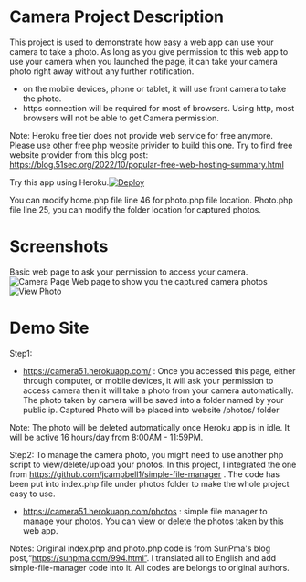 # Camera Project Description
This project is used to demonstrate how easy a web app can use your camera to take a photo. As long as you give permission to this web app to use your camera when you launched the page, it can take your camera photo right away without any further notification. 
- on the mobile devices, phone or tablet, it will use front camera to take the photo.
- https connection will be required for most of browsers. Using http, most browsers will not be able to get Camera permission.


Note: Heroku free tier does not provide web service for free anymore. Please use other free php website privider to build this one.
Try to find free website provider from this blog post: https://blog.51sec.org/2022/10/popular-free-web-hosting-summary.html


Try this app using Heroku.[![Deploy](https://www.herokucdn.com/deploy/button.svg)](https://dashboard.heroku.com/new?template=https://github.com/51sec/camera/master)

You can modify home.php file line 46 for photo.php file location.
Photo.php file line 25, you can modify the folder location for captured photos.


# Screenshots
Basic web page to ask your permission to access your camera.
![Camera Page](https://photos.51sec.org/file/test1-51sec/2021/06/msedge_tCD3zF5PIW.png)
Web page to show you the captured camera photos
![View Photo](https://photos.51sec.org/file/test1-51sec/2021/06/chrome_jLTxG7B57W.png)

# Demo Site

Step1:

- https://camera51.herokuapp.com/ : Once you accessed this page, either through computer, or mobile devices, it will ask your permission to access camera then it will take a photo from your camera automatically. 
The photo taken by camera will be saved into a folder named by your public ip. 
Captured Photo will be placed into website /photos/ folder

Note: The photo will be deleted automatically once Heroku app is in idle. It will be active 16 hours/day from 8:00AM - 11:59PM. 

Step2:
To manage the camera photo, you might need to use another php script to view/delete/upload your photos. 
In this project, I integrated the one from https://github.com/jcampbell1/simple-file-manager .
The code has been put into index.php file under photos folder to make the whole project easy to use.

- https://camera51.herokuapp.com/photos : simple file manager to manage your photos. You can view or delete the photos taken by this web app. 


Notes:
Original index.php and photo.php code is from SunPma's blog post,“https://sunpma.com/994.html”. I translated all to English and add simple-file-manager code into it. All codes are belongs to original authors. 
